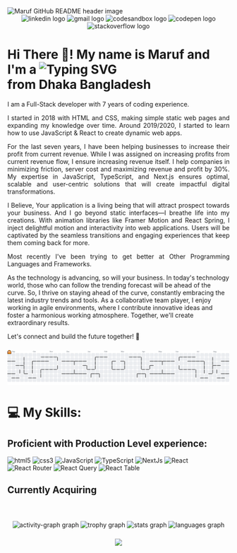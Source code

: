 <img src="./public/banner.avif" alt="Maruf GitHub README header image">

<div align="center">
  <img src="https://img.shields.io/static/v1?message=LinkedIn&logo=linkedin&label=&color=0077B5&logoColor=white&labelColor=&style=for-the-badge" height="35" alt="linkedin logo"  />
  <img src="https://img.shields.io/static/v1?message=Gmail&logo=gmail&label=&color=D14836&logoColor=white&labelColor=&style=for-the-badge" height="35" alt="gmail logo"  />
  <img src="https://img.shields.io/static/v1?message=Codesandbox&logo=codesandbox&label=&color=040404&logoColor=DBDBDB&labelColor=&style=for-the-badge" height="35" alt="codesandbox logo"  />
  <img src="https://img.shields.io/static/v1?message=Codepen&logo=codepen&label=&color=000000&logoColor=white&labelColor=&style=for-the-badge" height="35" alt="codepen logo"  />
  <img src="https://img.shields.io/static/v1?message=Stackoverflow&logo=stackoverflow&label=&color=FE7A16&logoColor=white&labelColor=&style=for-the-badge" height="35" alt="stackoverflow logo"  />
</div>

<h1> Hi There 👋! My name is Maruf and I'm a <img src="https://readme-typing-svg.demolab.com?font=&weight=700&size=28&pause=1000&color=000000&width=800&lines=ReactJs+Frontend+Developer;React+Native+Mobile+App+Developer;NodeJs+Back-End+Developer;NextJs+Scalable+Frontend+Engineer;NestJs+Microservice+OOP+Back-End+Architecture" alt="Typing SVG" /> <br/>
from Dhaka Bangladesh</h1>

<p align="justify">I am a Full-Stack developer with 7 years of coding experience.</p>

<p align="justify">I started in 2018 with HTML and CSS, making simple static web pages and expanding my knowledge over time. Around 2019/2020, I started to learn how to use JavaScript &amp; React to create dynamic web apps.</p>

<p align="justify">For the last seven years, I have been helping businesses to increase their profit from current revenue. While I was assigned on increasing profits from current revenue flow, I ensure increasing revenue itself. I help companies in minimizing friction, server cost and maximizing revenue and profit by 30%. My expertise in JavaScript, TypeScript, and Next.js ensures optimal, scalable and user-centric solutions that will create impactful digital transformations.</p>

<p align="justify">I Believe, Your application is a living being that will attract prospect towards your business. And I go beyond static interfaces—I breathe life into my creations. With animation libraries like Framer Motion and React Spring, I inject delightful motion and interactivity into web applications. Users will be captivated by the seamless transitions and engaging experiences that keep them coming back for more.</p>

<p align="justify">Most recently I've been trying to get better at Other Programming Languages and Frameworks.</p>

As the technology is advancing, so will your business. In today's technology world, those who can follow the trending forecast will be ahead of the curve. So, I thrive on staying ahead of the curve, constantly embracing the latest industry trends and tools. As a collaborative team player, I enjoy working in agile environments, where I contribute innovative ideas and foster a harmonious working atmosphere. Together, we'll create extraordinary results.

Let's connect and build the future together! 🌟

###

<picture>
  <source media="(prefers-color-scheme: dark)" srcset="https://raw.githubusercontent.com/malinjr07/malinjr07/output/pacman-contribution-graph-dark.svg">
  <source media="(prefers-color-scheme: light)" srcset="https://raw.githubusercontent.com/malinjr07/malinjr07/output/pacman-contribution-graph.svg">
  <img alt="pacman contribution graph" src="https://raw.githubusercontent.com/malinjr07/malinjr07/output/pacman-contribution-graph.svg">
</picture>

# 💻 My Skills:

## Proficient with Production Level experience:

<div align="left">
  <img alt="html5" src="https://img.shields.io/badge/HTML5-E34F26?style=for-the-badge&logo=html5&logoColor=white"/>  <img alt="css3" src="https://img.shields.io/badge/CSS3-1572B6?style=for-the-badge&logo=css3&logoColor=white"/>  <img alt="JavaScript" src="https://img.shields.io/badge/JavaScript-323330?style=for-the-badge&logo=javascript&logoColor=F7DF1E"/>  <img alt="TypeScript" src="https://img.shields.io/badge/TypeScript-007ACC?style=for-the-badge&logo=typescript&logoColor=white"/>  <img alt="NextJs" src="https://img.shields.io/badge/next%20js-000000?style=for-the-badge&logo=nextdotjs&logoColor=white"/>  <img alt="React" src="https://img.shields.io/badge/React-20232A?style=for-the-badge&logo=react&logoColor=61DAFB"/>  <img alt="React Router" src="https://img.shields.io/badge/React_Router-CA4245?style=for-the-badge&logo=react-router&logoColor=white"/>  <img alt="React Query" src="https://img.shields.io/badge/React_Query-FF4154?style=for-the-badge&logo=ReactQuery&logoColor=white"/>  <img alt="React Table" src="https://img.shields.io/badge/react%20table-FF4154?style=for-the-badge&logo=react%20table&logoColor=white"/>  <img alt="" src="https://img.shields.io/badge/Redux-593D88?style=for-the-badge&logo=redux&logoColor=white"/>  <img alt="" src="https://img.shields.io/badge/Redux%20saga-86D46B?style=for-the-badge&logo=redux%20saga&logoColor=999999"/>  <img alt="" src="https://img.shields.io/badge/remix-000000?style=for-the-badge&logo=remix&logoColor=white"/>  <img alt="" src="https://img.shields.io/badge/Sass-CC6699?style=for-the-badge&logo=sass&logoColor=white"/>  <img alt="" src="https://img.shields.io/badge/shadcn%2Fui-000000?style=for-the-badge&logo=shadcnui&logoColor=white"/>  <img alt="" src="https://img.shields.io/badge/storybook-FF4785?style=for-the-badge&logo=storybook&logoColor=white"/>  <img alt="" src="https://img.shields.io/badge/strapi-2F2E8B?style=for-the-badge&logo=strapi&logoColor=white"/>  <img alt="" src="https://img.shields.io/badge/sanity-F03E2F?style=for-the-badge&logo=sanity&logoColor=white"/>  <img alt="" src="https://img.shields.io/badge/SWC-282828?style=for-the-badge&logo=swc&logoColor=F8C457"/>  <img alt="" src="https://img.shields.io/badge/Tailwind_CSS-38B2AC?style=for-the-badge&logo=tailwind-css&logoColor=white"/>  <img alt="" src="https://img.shields.io/badge/Vite-B73BFE?style=for-the-badge&logo=vite&logoColor=FFD62E"/>  <img alt="" src="https://img.shields.io/badge/Webpack-8DD6F9?style=for-the-badge&logo=Webpack&logoColor=white"/>  <img alt="" src="https://img.shields.io/badge/Xampp-F37623?style=for-the-badge&logo=xampp&logoColor=white"/>  <img alt="" src="https://img.shields.io/badge/Yarn-2C8EBB?style=for-the-badge&logo=yarn&logoColor=white"/>  <img alt="" src="https://img.shields.io/badge/Cloudinary-3448C5?style=for-the-badge&logo=Cloudinary&logoColor=white"/>  <img alt="" src="https://img.shields.io/badge/GitHub_Actions-2088FF?style=for-the-badge&logo=github-actions&logoColor=white"/>  <img alt="" src="https://img.shields.io/badge/Twilio-F22F46?style=for-the-badge&logo=Twilio&logoColor=white"/>  <img alt="" src="https://img.shields.io/badge/Vercel-000000?style=for-the-badge&logo=vercel&logoColor=white"/>  <img alt="" src="https://img.shields.io/badge/Amazon%20DynamoDB-4053D6?style=for-the-badge&logo=Amazon%20DynamoDB&logoColor=white"/>  <img alt="" src="https://img.shields.io/badge/Amazon%20RDS-527FFF?style=for-the-badge&logo=amazon-rds&logoColor=white"/>  <img alt="" src="https://img.shields.io/badge/Elastic_Search-005571?style=for-the-badge&logo=elasticsearch&logoColor=white"/>  <img alt="" src="https://img.shields.io/badge/MariaDB-003545?style=for-the-badge&logo=mariadb&logoColor=white"/>  <img alt="" src="https://img.shields.io/badge/Microsoft%20SQL%20Server-CC2927?style=for-the-badge&logo=microsoft%20sql%20server&ogoColor=white"/>
  <img alt="" src="https://img.shields.io/badge/MongoDB-4EA94B?style=for-the-badge&logo=mongodb&logoColor=white"/>  <img alt="" src="https://img.shields.io/badge/MySQL-005C84?style=for-the-badge&logo=mysql&logoColor=white"/>  <img alt="" src="https://img.shields.io/badge/Sqlite-003B57?style=for-the-badge&logo=sqlite&logoColor=white"/>  <img alt="" src="https://img.shields.io/badge/PostgreSQL-316192?style=for-the-badge&logo=postgresql&logoColor=white"/>  <img alt="" src="https://img.shields.io/badge/Supabase-181818?style=for-the-badge&logo=supabase&logoColor=white"/>  <img alt="" src="https://img.shields.io/badge/Adobe%20Illustrator-FF9A00?style=for-the-badge&logo=adobe%20illustrator&logoColor=white"/>  <img alt="" src="https://img.shields.io/badge/Adobe%20Photoshop-31A8FF?style=for-the-badge&logo=Adobe%20Photoshop&logoColor=black"/>  <img alt="" src="https://img.shields.io/badge/Adobe%20Premiere%20Pro-9999FF?style=for-the-badge&logo=Adobe%20Premiere%20Pro&logoColor=white"/
  <img alt="" src="https://img.shields.io/badge/Adobe%20XD-470137?style=for-the-badge&logo=Adobe%20XD&logoColor=#FF61F6"/>  <img alt="" src="https://img.shields.io/badge/Figma-F24E1E?style=for-the-badge&logo=figma&logoColor=white"/>  <img alt="" src="https://img.shields.io/badge/Sketch-FFB387?style=for-the-badge&logo=sketch&logoColor=black"/>  <img alt="" src="https://img.shields.io/badge/Unsplash-000000?style=for-the-badge&logo=Unsplash&logoColor=white"/>  <img alt="" src="https://img.shields.io/badge/Coursera-0056D2?style=for-the-badge&logo=Coursera&logoColor=white"/>  
  <img alt="" src=""/>
  </div>

## Currently Acquiring

<div align="left">
  <img alt="" src="https://img.shields.io/badge/Spring_Boot-6DB33F?style=for-the-badge&logo=spring-boot&logoColor=white"/>  <img alt="" src="https://img.shields.io/badge/Spring-6DB33F?style=for-the-badge&logo=spring&logoColor=white"/>  <img alt="" src="https://img.shields.io/badge/Svelte-4A4A55?style=for-the-badge&logo=svelte&logoColor=FF3E00"/>  <img alt="" src="https://img.shields.io/badge/SvelteKit-FF3E00?style=for-the-badge&logo=Svelte&logoColor=white"/>  <img alt="" src="https://img.shields.io/badge/ThreeJs-black?style=for-the-badge&logo=three.js&logoColor=white"/>  <img alt="" src="https://img.shields.io/badge/Turborepo-0C0606?style=for-the-badge&logo=turborepo&logoColor=EF4444"/>  <img alt="" src="https://img.shields.io/badge/web3%20js-F16822?style=for-the-badge&logo=web3.js&logoColor=white"/>  <img alt="" src="https://img.shields.io/badge/ChatGPT-74aa9c?style=for-the-badge&logo=openai&logoColor=white"/>  <img alt="" src="https://img.shields.io/badge/langchain-1C3C3C?style=for-the-badge&logo=langchain&logoColor=white"/>  <img alt="" src="https://img.shields.io/badge/PyTorch-EE4C2C?style=for-the-badge&logo=pytorch&logoColor=white"/>  <img alt="" src="https://img.shields.io/badge/TensorFlow-FF6F00?style=for-the-badge&logo=tensorflow&logoColor=white"/>  <img alt="" src="https://img.shields.io/badge/Blockchain.com-121D33?logo=blockchaindotcom&logoColor=fff&style=for-the-badge"/>  <img alt="" src="https://img.shields.io/badge/hyperledger-2F3134?style=for-the-badge&logo=hyperledger&logoColor=white"/>  <img alt="" src="https://img.shields.io/badge/OpenZeppelin-4E5EE4?logo=OpenZeppelin&logoColor=fff&style=for-the-badge"/>  <img alt="" src="https://img.shields.io/badge/Amazon_Web_Services-FF9900?style=for-the-badge&logo=amazonwebservices&logoColor=white"/>  <img alt="" src="https://img.shields.io/badge/Azure_DevOps-0078D7?style=for-the-badge&logo=azure-devops&logoColor=white"/>  <img alt="" src="https://img.shields.io/badge/Azure_Functions-0062AD?style=for-the-badge&logo=azure-functions&logoColor=white"/>  <img alt="" src="https://img.shields.io/badge/Cloudflare-F38020?style=for-the-badge&logo=Cloudflare&logoColor=white"/>  <img alt="" src="https://img.shields.io/badge/Cloudflare%20Pages-F38020?style=for-the-badge&logo=Cloudflare%20Pages&logoColor=white"/>  <img alt="" src="https://img.shields.io/badge/Google_Cloud-4285F4?style=for-the-badge&logo=google-cloud&logoColor=white"/>  <img alt="" src="https://img.shields.io/badge/Heroku-430098?style=for-the-badge&logo=heroku&logoColor=white"/>  <img alt="" src="https://img.shields.io/badge/Jenkins-49728B?style=for-the-badge&logo=jenkins&logoColor=white"/>  <img alt="" src="https://img.shields.io/badge/Kubernetes-3069DE?style=for-the-badge&logo=kubernetes&logoColor=white"/>  <img alt="" src="https://img.shields.io/badge/microsoft%20azure-0089D6?style=for-the-badge&logo=microsoft-azure&logoColor=white"/>  <img alt="" src="https://img.shields.io/badge/Netlify-00C7B7?style=for-the-badge&logo=netlify&logoColor=white"/>  <img alt="" src="https://img.shields.io/badge/Terraform-7B42BC?style=for-the-badge&logo=terraform&logoColor=white"/>  <img alt="" src="https://img.shields.io/badge/Ethereum-3C3C3D?style=for-the-badge&logo=Ethereum&logoColor=white"/>  <img alt="" src="https://img.shields.io/badge/polkadot-E6007A?style=for-the-badge&logo=polkadot&logoColor=000"/>  <img alt="" src="https://img.shields.io/badge/Solana-000?style=for-the-badge&logo=Solana&logoColor=9945FF"/>  <img alt="" src="https://img.shields.io/badge/tether-168363?style=for-the-badge&logo=tether&logoColor=white"/>  <img alt="" src="https://img.shields.io/badge/Zcash-F4B728?style=for-the-badge&logo=zcash&logoColor=000"/>  <img alt="" src="https://img.shields.io/badge/dogecoin-C2A633?style=for-the-badge&logo=dogecoin&logoColor=white"/>  <img alt="" src="https://img.shields.io/badge/Binance-FCD535?style=for-the-badge&logo=binance&logoColor=000"/>  <img alt="" src="https://img.shields.io/badge/rabbitmq-%23FF6600.svg?&style=for-the-badge&logo=rabbitmq&logoColor=white"/>  <img alt="" src="https://img.shields.io/badge/redis-%23DD0031.svg?&style=for-the-badge&logo=redis&logoColor=white"/>  <img alt="" src=""/>
  
</div>

###

<div align="center">
    <img src="https://github-readme-activity-graph.vercel.app/graph?username=malinjr07&radius=16&theme=react&area=true&order=5" height="300" alt="activity-graph graph"  />
  <img src="https://github-profile-trophy.vercel.app?username=malinjr07&theme=dracula&column=-1&row=1&margin-w=8&margin-h=8&no-bg=false&no-frame=false&order=4" height="150" alt="trophy graph"  />
  <img src="https://github-readme-stats.vercel.app/api?username=malinjr07&hide_title=false&hide_rank=false&show_icons=true&include_all_commits=true&count_private=true&disable_animations=false&theme=dracula&locale=en&hide_border=false&order=1" height="150" alt="stats graph"  />
  <img src="https://github-readme-stats.vercel.app/api/top-langs?username=malinjr07&locale=en&hide_title=false&layout=compact&card_width=320&langs_count=5&theme=dracula&hide_border=false&order=2" height="150" alt="languages graph"  />
</div>

###

###

<div align="center">
  <img src="https://profile-counter.glitch.me/malinjr07/count.svg?"  />
</div>

###

